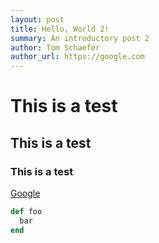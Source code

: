 ```yaml
---
layout: post
title: Hello, World 2!
summary: An introductory post 2
author: Tom Schaefer
author_url: https://google.com
---
```


# This is a test

## This is a test

### This is a test

[Google](https://google.com)

```ruby
def foo
  bar
end
```
